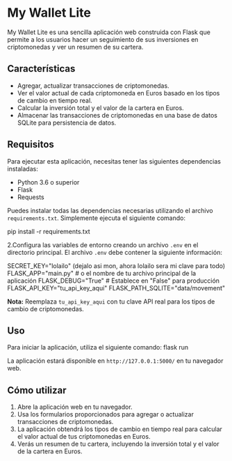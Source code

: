 # My Wallet Lite

My Wallet Lite es una sencilla aplicación web construida con Flask que permite a los usuarios hacer un seguimiento de sus inversiones en criptomonedas y ver un resumen de su cartera.

## Características

- Agregar, actualizar transacciones de criptomonedas.
- Ver el valor actual de cada criptomoneda en Euros basado en los tipos de cambio en tiempo real.
- Calcular la inversión total y el valor de la cartera en Euros.
- Almacenar las transacciones de criptomonedas en una base de datos SQLite para persistencia de datos.

## Requisitos

Para ejecutar esta aplicación, necesitas tener las siguientes dependencias instaladas:

- Python 3.6 o superior
- Flask
- Requests

Puedes instalar todas las dependencias necesarias utilizando el archivo `requirements.txt`. Simplemente ejecuta el siguiente comando:

pip install -r requirements.txt

2.Configura las variables de entorno creando un archivo `.env` en el directorio principal. El archivo `.env` debe contener la siguiente información:

SECRET_KEY="lolailo" (dejalo asi mon, ahora lolailo sera mi clave para todo)
FLASK_APP="main.py" # o el nombre de tu archivo principal de la aplicación
FLASK_DEBUG="True" # Establece en "False" para producción
FLASK_API_KEY="tu_api_key_aqui"
FLASK_PATH_SQLITE="data/movement"

**Nota:** Reemplaza `tu_api_key_aqui` con tu clave API real para los tipos de cambio de criptomonedas.

## Uso

Para iniciar la aplicación, utiliza el siguiente comando:
flask run

La aplicación estará disponible en `http://127.0.0.1:5000/` en tu navegador web.

## Cómo utilizar

1. Abre la aplicación web en tu navegador.
2. Usa los formularios proporcionados para agregar o actualizar transacciones de criptomonedas.
3. La aplicación obtendrá los tipos de cambio en tiempo real para calcular el valor actual de tus criptomonedas en Euros.
4. Verás un resumen de tu cartera, incluyendo la inversión total y el valor de la cartera en Euros.

